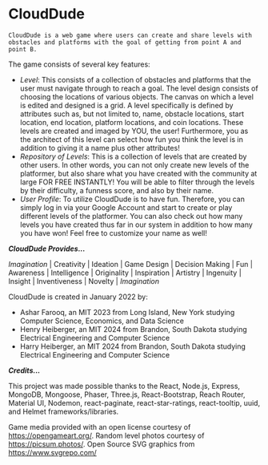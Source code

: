 # **CloudDude**

`CloudDude is a web game where users can create and share levels with obstacles and platforms with the goal of getting from point A and point B.`

The game consists of several key features:

- _Level_: This consists of a collection of obstacles and platforms that the user must navigate through to reach a goal. The level design consists of choosing the locations of various objects. The canvas on which a level is edited and designed is a grid. A level specifically is defined by attributes such as, but not limited to, name, obstacle locations, start location, end location, platform locations, and coin locations. These levels are created and imaged by YOU, the user! Furthermore, you as the architect of this level can select how fun you think the level is in addition to giving it a name plus other attributes!
- _Repository of Levels_: This is a collection of levels that are created by other users. In other words, you can not only create new levels of the platformer, but also share what you have created with the community at large FOR FREE INSTANTLY! You will be able to filter through the levels by their difficulty, a funness score, and also by their name.
- _User Profile_: To utilize CloudDude is to have fun. Therefore, you can simply log in via your Google Account and start to create or play different levels of the platformer. You can also check out how many levels you have created thus far in our system in addition to how many you have won! Feel free to customize your name as well!

**_CloudDude Provides..._**

_Imagination_ | Creativity | Ideation | Game Design | Decision Making | Fun | Awareness | Intelligence | Originality | Inspiration | Artistry | Ingenuity | Insight | Inventiveness | Novelty | _Imagination_

CloudDude is created in January 2022 by:

- Ashar Farooq, an MIT 2023 from Long Island, New York studying Computer Science, Economics, and Data Science
- Henry Heiberger, an MIT 2024 from Brandon, South Dakota studying Electrical Engineering and Computer Science
- Harry Heiberger, an MIT 2024 from Brandon, South Dakota studying Electrical Engineering and Computer Science

**_Credits..._**

This project was made possible thanks to the React, Node.js, Express, MongoDB, Mongoose, Phaser, Three.js, React-Bootstrap, Reach Router, Material UI, Nodemon, react-paginate, react-star-ratings, react-tooltip, uuid, and Helmet frameworks/libraries.

Game media provided with an open license courtesy of https://opengameart.org/. Random level photos courtesy of https://picsum.photos/. Open Source SVG graphics from https://www.svgrepo.com/
